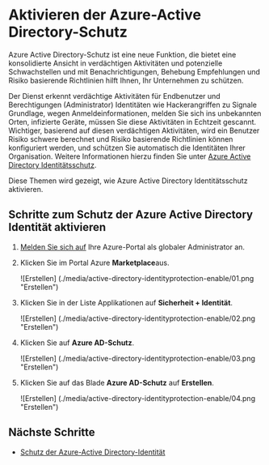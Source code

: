 <properties
    pageTitle="Aktivieren der Azure-Active Directory-Schutz | Microsoft Azure"
    description="Informationen Sie zum Schutz der Azure Active Directory Identität zu aktivieren."
    services="active-directory"
    keywords="Schutz der Azure-active Directory-Identität, Cloud-app-Suche, Verwalten von Applications, Sicherheit, Risiken, Risiko Ebene, Sicherheitsrisiko, Sicherheitsrichtlinie"
    documentationCenter=""
    authors="markusvi"
    manager="femila"
    editor=""/>

<tags
    ms.service="active-directory"
    ms.workload="identity"
    ms.tgt_pltfrm="na"
    ms.devlang="na"
    ms.topic="article"
    ms.date="10/12/2016"
    ms.author="markvi"/>

# <a name="enabling-azure-active-directory-identity-protection"></a>Aktivieren der Azure-Active Directory-Schutz 

Azure Active Directory-Schutz ist eine neue Funktion, die bietet eine konsolidierte Ansicht in verdächtigen Aktivitäten und potenzielle Schwachstellen und mit Benachrichtigungen, Behebung Empfehlungen und Risiko basierende Richtlinien hilft Ihnen, Ihr Unternehmen zu schützen. 

Der Dienst erkennt verdächtige Aktivitäten für Endbenutzer und Berechtigungen (Administrator) Identitäten wie Hackerangriffen zu Signale Grundlage, wegen Anmeldeinformationen, melden Sie sich ins unbekannten Orten, infizierte Geräte, müssen Sie diese Aktivitäten in Echtzeit gescannt. Wichtiger, basierend auf diesen verdächtigen Aktivitäten, wird ein Benutzer Risiko schwere berechnet und Risiko basierende Richtlinien können konfiguriert werden, und schützen Sie automatisch die Identitäten Ihrer Organisation. Weitere Informationen hierzu finden Sie unter [Azure Active Directory Identitätsschutz](active-directory-identityprotection.md).


Diese Themen wird gezeigt, wie Azure Active Directory Identitätsschutz aktivieren.

## <a name="steps-to-enable-azure-active-directory-identity-protection"></a>Schritte zum Schutz der Azure Active Directory Identität aktivieren 


1. [Melden Sie sich auf](https://ms.portal.azure.com/) Ihre Azure-Portal als globaler Administrator an. 

1. Klicken Sie im Portal Azure **Marketplace**aus.

    ![Erstellen] (./media/active-directory-identityprotection-enable/01.png "Erstellen")

1. Klicken Sie in der Liste Applikationen auf **Sicherheit + Identität**.

    ![Erstellen] (./media/active-directory-identityprotection-enable/02.png "Erstellen")

1. Klicken Sie auf **Azure AD-Schutz**.

    ![Erstellen] (./media/active-directory-identityprotection-enable/03.png "Erstellen")

1. Klicken Sie auf das Blade **Azure AD-Schutz** auf **Erstellen**.

    ![Erstellen] (./media/active-directory-identityprotection-enable/04.png "Erstellen")



## <a name="next-steps"></a>Nächste Schritte

 - [Schutz der Azure-Active Directory-Identität](active-directory-identityprotection.md)
 
